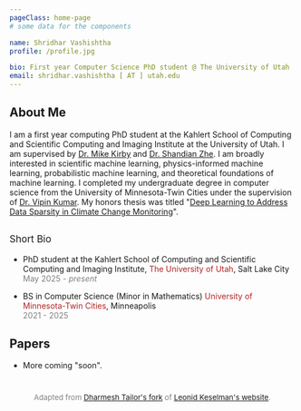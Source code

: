 ```yaml
---
pageClass: home-page
# some data for the components

name: Shridhar Vashishtha
profile: /profile.jpg

bio: First year Computer Science PhD student @ The University of Utah
email: shridhar.vashishtha [ AT ] utah.edu
---
```


<ProfileSection :frontmatter="$page.frontmatter" />

## About Me

I am a first year computing PhD student at the Kahlert School of Computing and Scientific Computing and Imaging Institute at the University of Utah. I am supervised by [Dr. Mike Kirby](https://users.cs.utah.edu/~kirby/) and [Dr. Shandian Zhe](https://users.cs.utah.edu/~zhe/). 
I am broadly interested in scientific machine learning, physics-informed machine learning, probabilistic machine learning, and theoretical foundations of machine learning. 
I completed my undergraduate degree in computer science from the University of Minnesota-Twin Cities under the supervision of [Dr. Vipin Kumar](https://www-users.cse.umn.edu/~kumar001/). My honors thesis was titled "[Deep Learning to Address Data Sparsity in Climate Change Monitoring](https://conservancy.umn.edu/items/194f096b-8dd4-4a88-94f2-60d13ad5c482)".

<p style="font-size:17px; padding-top:0.75em ">Short Bio</p>

- PhD student at the Kahlert School of Computing and Scientific Computing and Imaging Institute, <span style="color:FireBrick; ">The University of Utah</span>, Salt Lake City <br/>
<span style="color:Gray; ">May 2025 - *present*</span>

- BS in Computer Science (Minor in Mathematics) <span style="color:FireBrick; ">University of Minnesota-Twin Cities</span>, Minneapolis <br/>
<span style="color:Gray; ">2021 - 2025</span>

## Papers

- More coming "soon".

<!-- Custom style for this page -->

<style lang="stylus">

.theme-container.home-page .page
  font-size 15px
  font-family "lucida grande", "lucida sans unicode", lucida, "Helvetica Neue", Helvetica, Arial, sans-serif;
  p
    margin 0 0 0.5rem
  p, ul, ol
    line-height normal
  a
    font-weight normal
  .theme-default-content:not(.custom) > h2
    margin-bottom 0.5rem
  .theme-default-content:not(.custom) > h2:first-child + p
    margin-top 0.5rem
  .theme-default-content:not(.custom) > h3
    padding-top 4rem

  /* Override */
  .md-card
    margin-top 0.5em
    .card-image
      padding 0.2rem
    .card-content p
      -webkit-margin-after 0.2em

@media (max-width: 419px)
  .theme-container.home-page .page
    p, ul, ol
      line-height 1.5

    .md-card
      .card-image
        img 
          width 100%
          max-width 400px

</style>
<p style="font-size: 13px; text-align: center; color: gray; padding-top: 2em;">
  Adapted from <a href="https://github.com/dvtailor/dvtailor.github.io" target="_blank" rel="noopener noreferrer">Dharmesh Tailor's fork</a> of <a href="https://github.com/leonidk/leonidk.github.io" target="_blank" rel="noopener noreferrer">Leonid Keselman's website</a>.
</p>